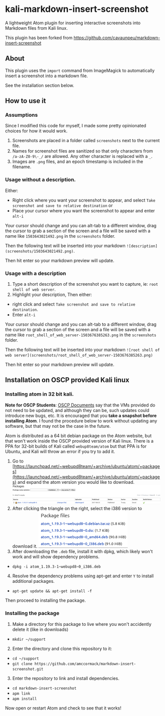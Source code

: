 # kali-markdown-insert-screenshot

A lightweight Atom plugin for inserting interactive screenshots into Markdown files from Kali linux.

This plugin has been forked from https://github.com/cavaunpeu/markdown-insert-screenshot

## About

This plugin uses the `import` command from ImageMagick to automatically insert a screenshot into a markdown file.

See the installation section below.

## How to use it

### Assumptions

Since I modified this code for myself, I made some pretty opinionated choices for how it would work.

1. Screenshots are placed in a folder called `screenshots` next to the current file.
2. Names for screenshot files are sanitized so that only characters from `/a-zA-Z0-9\-_/` are allowed. Any other character is replaced with a `_`.
3. Images are `.png` files, and an epoch timestamp is included in the filename.

### Usage without a description.

Either:
  - Right click where you want your screenshot to appear, and select `Take screenshot and save to relative destination` or
  -  Place your cursor where you want the screenshot to appear and enter `alt-i`

Your cursor should change and you can alt-tab to a different window, drag the cursor to grab a section of the screen and a file will be saved with a name like `1503643021492.png` in the `screenshots` folder.

Then the following text will be inserted into your markdown `![description](screenshots/1503643021492.png)`.

Then hit enter so your markdown preview will update.

### Usage with a description

1. Type a short description of the screenshot you want to capture, ie: `root shell of web server`.
2. Highlight your description, Then either:
 - right click and select `Take screenshot and save to relative destination`.
 - Enter `alt-i`

Your cursor should change and you can alt-tab to a different window, drag the cursor to grab a section of the screen and a file will be saved with a name like `root_shell_of_web_server-1503676385263.png` in the `screenshots` folder.

Then the following text will be inserted into your markdown `![root shell of web server](screenshots/root_shell_of_web_server-1503676385263.png)`

Then hit enter so your markdown preview will update.

## Installation on OSCP provided Kali linux

### Installing atom in 32 bit kali.

**Note for OSCP Students**: [OSCP Documents](https://support.offensive-security.com/#!pwk-kali-vm.md#Updating_the_PWK_VM) say that the VMs provided do not need to be updated, and although they can be, such updates could introduce new bugs, etc. It is encouraged that you **take a snapshot before installing Atom**. I found the procedure below to work without updating any software, but that may not be the case in the future.

Atom is distributed as a 64 bit debian package on the Atom website, but that won't work inside the OSCP provided version of Kali linux. There is a PPA for 32-bit builds of Kali called `webup8team/atom` but that PPA is for Ubuntu, and Kali will throw an error if you try to add it.

1. Go to [https://launchpad.net/~webupd8team/+archive/ubuntu/atom/+packages](https://launchpad.net/~webupd8team/+archive/ubuntu/atom/+packages) and expand the atom version you would like to download. ![expanding the version](screenshots/expanding_the_version-1503677517492.png)
2. After clicking the triangle on the right, select the i386 version to download it. ![select i386](screenshots/select_i386-1503677634145.png)
3. After downloading the `.deb` file, install it with dpkg, which likely won't work and will show dependency problems.
  - `dpkg -i atom_1.19.3-1~webupd8~0_i386.deb`
4. Resolve the dependency problems using apt-get and enter `Y` to install additional packages.
  - `apt-get update && apt-get install -f`

Then proceed to installing the package.

### Installing the package

1. Make a directory for this package to live where you won't accidently delete it (like in downloads)
  - `mkdir ~/support`
2. Enter the directory and clone this repository to it:
  - `cd ~/support`
  - `git clone https://github.com/amccormack/markdown-insert-screenshot.git`
3. Enter the repository to link and install dependencies.
  - `cd markdown-insert-screenshot`
  - `apm link`
  - `apm install`

Now open or restart Atom and check to see that it works!

